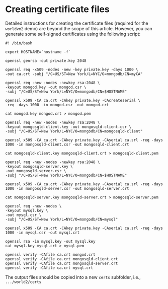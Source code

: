 # Creating certificate files

Detailed instructions for creating the certificate files (required for the `worldvm2` demo) are beyond the scope of this article. However, you can generate some self-signed certificates using the following script:

```
#! /bin/bash

export HOSTNAME=`hostname -f`

openssl genrsa -out private.key 2048

openssl req -x509 -nodes -new -key private.key -days 1000 \
-out ca.crt -subj "/C=US/ST=New York/L=NYC/O=mongodb/CN=myCA"

openssl req -new -nodes -newkey rsa:2048 \
-keyout mongod.key -out mongod.csr \
-subj "/C=US/ST=New York/L=NYC/O=mongodb/CN=$HOSTNAME"

openssl x509 -CA ca.crt -CAkey private.key -CAcreateserial \
-req -days 1000 -in mongod.csr -out mongod.crt

cat mongod.key mongod.crt > mongod.pem

openssl req -new -nodes -newkey rsa:2048 \
-keyout mongosqld-client.key -out mongosqld-client.csr \
-subj "/C=US/ST=New York/L=NYC/O=mongodb/CN=mongosqld-client"

openssl x509 -CA ca.crt -CAkey private.key -CAserial ca.srl -req -days 1000 -in mongosqld-client.csr -out mongosqld-client.crt

cat mongosqld-client.key mongosqld-client.crt > mongosqld-client.pem

openssl req -new -nodes -newkey rsa:2048 \
-keyout mongosqld-server.key \
-out mongosqld-server.csr \
-subj "/C=US/ST=New York/L=NYC/O=mongodb/CN=$HOSTNAME"

openssl x509 -CA ca.crt -CAkey private.key -CAserial ca.srl -req -days 1000 -in mongosqld-server.csr -out mongosqld-server.crt

cat mongosqld-server.key mongosqld-server.crt > mongosqld-server.pem

openssl req -new -nodes \
-keyout mysql.key \
-out mysql.csr \
-subj "/C=US/ST=New York/L=NYC/O=mongodb/CN=mysql"

openssl x509 -CA ca.crt -CAkey private.key -CAserial ca.srl -req -days 1000 -in mysql.csr -out mysql.crt

openssl rsa -in mysql.key -out mysql.key
cat mysql.key mysql.crt > mysql.pem

openssl verify -CAfile ca.crt mongod.crt
openssl verify -CAfile ca.crt mongosqld-client.crt
openssl verify -CAfile ca.crt mongosqld-server.crt
openssl verify -CAfile ca.crt mysql.crt
```

The output files should be copied into a new `certs` subfolder, i.e., `.../world2/certs`
